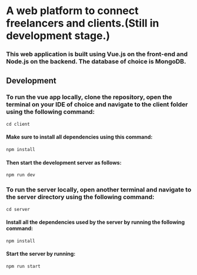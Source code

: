 # A web platform to connect freelancers and clients.(Still in development stage.)

### This web application is built using Vue.js on the front-end and Node.js on the backend. The database of choice is MongoDB.

## Development
### To run the vue app locally, clone the repository, open the terminal on your IDE of choice and navigate to the client folder using the following command:

`cd client`

#### Make sure to install all dependencies using this command: 

`npm install`

#### Then start the development server as follows:

`npm run dev`

### To run the server locally, open another terminal and navigate to the server directory using the following command:

`cd server`

#### Install all the dependencies used by the server by running the following command:

`npm install`

#### Start the server by running: 

`npm run start`



